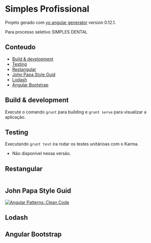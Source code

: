 # Simples Profissional 


Projeto gerado com [yo angular generator](https://github.com/yeoman/generator-angular)
version 0.12.1.

Para processo seletivo SIMPLES DENTAL

## Conteudo
- [Build & development](#build-&-development)
- [Testing](#testing)
- [Restangular](#restangular)
- [John Papa Style Guid](#john-papa-style-guid)
- [Lodash](#lodash)
- [Angular Bootstrap](#angular-bootstrap)

## Build & development

Execute o comando `grunt` para building e `grunt serve` para visualizar a aplicação.

## Testing

Executando `grunt test` ira rodar os testes unitárioas com o Karma.

* Não disponível nessa versão.

## Restangular

````javascript


````
## John Papa Style Guid

 [![Angular Patterns: Clean Code](https://raw.githubusercontent.com/johnpapa/angular-styleguide/master/assets/ng-clean-code-banner.png)](http://jpapa.me/ngclean)

## Lodash

## Angular Bootstrap